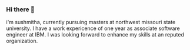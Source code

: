 




### Hi there 👋


 i'm sushmitha, currently pursuing masters at northwest missouri state university. I have a work expericence of one year as associate software engineer at IBM. I was looking forward to enhance my skills at an reputed organization.

